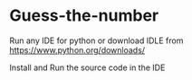# Guess-the-number

Run any IDE for python or download IDLE from https://www.python.org/downloads/ 

Install and Run the source code in the IDE
